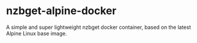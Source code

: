 # nzbget-alpine-docker
A simple and super lightweight nzbget docker container, based on the latest Alpine Linux base image.
